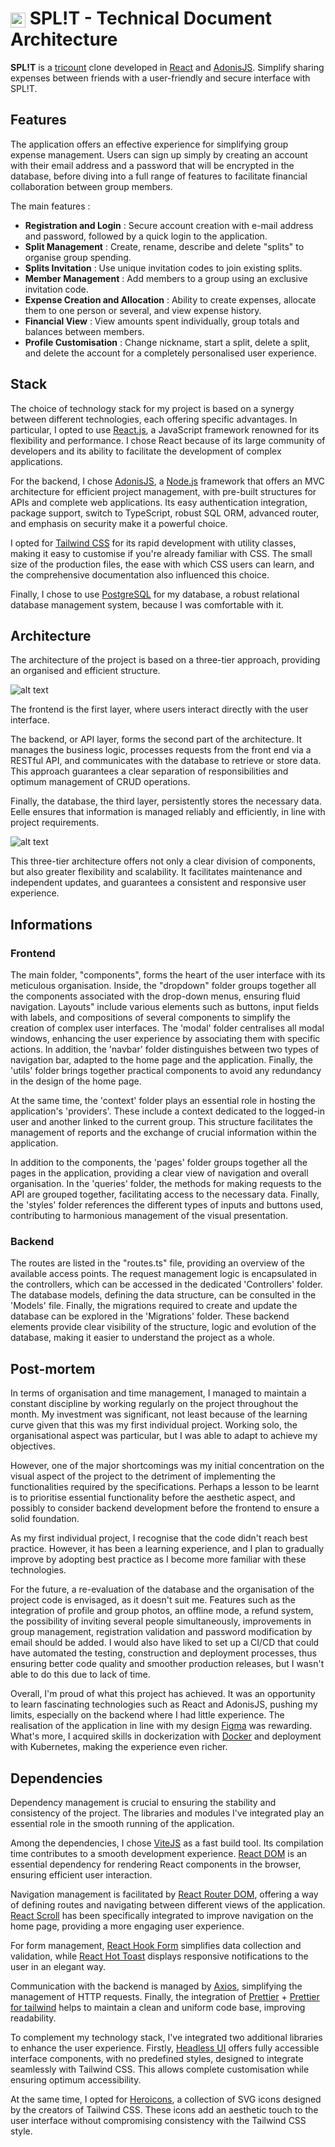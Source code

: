 <h1>
<img align="center" src="https://split.backtothe.cloud/assets/white_logo-65UcD7d6.svg" height="24px"/>
SPL!T - Technical Document Architecture
</h1>

**SPL!T** is a [tricount](https://www.tricount.com/) clone developed in [React](https://react.dev/) and [AdonisJS](https://adonisjs.com/). Simplify sharing expenses between friends with a user-friendly and secure interface with SPL!T.

## Features

The application offers an effective experience for simplifying group expense management. Users can sign up simply by creating an account with their email address and a password that will be encrypted in the database, before diving into a full range of features to facilitate financial collaboration between group members.

The main features :

- **Registration and Login** : Secure account creation with e-mail address and password, followed by a quick login to the application.
- **Split Management** : Create, rename, describe and delete "splits" to organise group spending.
- **Splits Invitation** : Use unique invitation codes to join existing splits.
- **Member Management** : Add members to a group using an exclusive invitation code.
- **Expense Creation and Allocation** : Ability to create expenses, allocate them to one person or several, and view expense history.
- **Financial View** : View amounts spent individually, group totals and balances between members.
- **Profile Customisation** : Change nickname, start a split, delete a split, and delete the account for a completely personalised user experience.

## Stack

The choice of technology stack for my project is based on a synergy between different technologies, each offering specific advantages. In particular, I opted to use [React.js](https://react.dev/), a JavaScript framework renowned for its flexibility and performance. I chose React because of its large community of developers and its ability to facilitate the development of complex applications.

For the backend, I chose [AdonisJS](https://adonisjs.com/), a [Node.js](https://nodejs.org/) framework that offers an MVC architecture for efficient project management, with pre-built structures for APIs and complete web applications. Its easy authentication integration, package support, switch to TypeScript, robust SQL ORM, advanced router, and emphasis on security make it a powerful choice.

I opted for [Tailwind CSS](https://tailwindcss.com/) for its rapid development with utility classes, making it easy to customise if you're already familiar with CSS. The small size of the production files, the ease with which CSS users can learn, and the comprehensive documentation also influenced this choice.

Finally, I chose to use [PostgreSQL](https://www.postgresql.org/) for my database, a robust relational database management system, because I was comfortable with it.

## Architecture

The architecture of the project is based on a three-tier approach, providing an organised and efficient structure. 

![alt text](assets/diagram.png)

The frontend is the first layer, where users interact directly with the user interface.

The backend, or API layer, forms the second part of the architecture. It manages the business logic, processes requests from the front end via a RESTful API, and communicates with the database to retrieve or store data. This approach guarantees a clear separation of responsibilities and optimum management of CRUD operations.

Finally, the database, the third layer, persistently stores the necessary data. Eelle ensures that information is managed reliably and efficiently, in line with project requirements.

![alt text](assets/database.png)

This three-tier architecture offers not only a clear division of components, but also greater flexibility and scalability. It facilitates maintenance and independent updates, and guarantees a consistent and responsive user experience.

## Informations

### Frontend

The main folder, "components", forms the heart of the user interface with its meticulous organisation. Inside, the "dropdown" folder groups together all the components associated with the drop-down menus, ensuring fluid navigation. Layouts" include various elements such as buttons, input fields with labels, and compositions of several components to simplify the creation of complex user interfaces. The 'modal' folder centralises all modal windows, enhancing the user experience by associating them with specific actions. In addition, the 'navbar' folder distinguishes between two types of navigation bar, adapted to the home page and the application. Finally, the 'utils' folder brings together practical components to avoid any redundancy in the design of the home page.

At the same time, the 'context' folder plays an essential role in hosting the application's 'providers'. These include a context dedicated to the logged-in user and another linked to the current group. This structure facilitates the management of reports and the exchange of crucial information within the application.

In addition to the components, the 'pages' folder groups together all the pages in the application, providing a clear view of navigation and overall organisation. In the 'queries' folder, the methods for making requests to the API are grouped together, facilitating access to the necessary data. Finally, the 'styles' folder references the different types of inputs and buttons used, contributing to harmonious management of the visual presentation.

### Backend

The routes are listed in the "routes.ts" file, providing an overview of the available access points. The request management logic is encapsulated in the controllers, which can be accessed in the dedicated 'Controllers' folder. The database models, defining the data structure, can be consulted in the 'Models' file. Finally, the migrations required to create and update the database can be explored in the 'Migrations' folder. These backend elements provide clear visibility of the structure, logic and evolution of the database, making it easier to understand the project as a whole.

## Post-mortem

In terms of organisation and time management, I managed to maintain a constant discipline by working regularly on the project throughout the month. My investment was significant, not least because of the learning curve given that this was my first individual project. Working solo, the organisational aspect was particular, but I was able to adapt to achieve my objectives.

However, one of the major shortcomings was my initial concentration on the visual aspect of the project to the detriment of implementing the functionalities required by the specifications. Perhaps a lesson to be learnt is to prioritise essential functionality before the aesthetic aspect, and possibly to consider backend development before the frontend to ensure a solid foundation.

As my first individual project, I recognise that the code didn't reach best practice. However, it has been a learning experience, and I plan to gradually improve by adopting best practice as I become more familiar with these technologies.

For the future, a re-evaluation of the database and the organisation of the project code is envisaged, as it doesn't suit me. Features such as the integration of profile and group photos, an offline mode, a refund system, the possibility of inviting several people simultaneously, improvements in group management, registration validation and password modification by email should be added. I would also have liked to set up a CI/CD that could have automated the testing, construction and deployment processes, thus ensuring better code quality and smoother production releases, but I wasn't able to do this due to lack of time.

Overall, I'm proud of what this project has achieved. It was an opportunity to learn fascinating technologies such as React and AdonisJS, pushing my limits, especially on the backend where I had little experience. The realisation of the application in line with my design [Figma](https://www.figma.com/file/Dp3djA8k3asWTRKsgEdln1/SPL!T?type=design&node-id=0%3A1&mode=design&t=NKRwCvGsvzrizcpb-1) was rewarding. What's more, I acquired skills in dockerization with [Docker](https://hub.docker.com/u/rapidement) and deployment with Kubernetes, making the experience even richer.

## Dependencies

Dependency management is crucial to ensuring the stability and consistency of the project. The libraries and modules I've integrated play an essential role in the smooth running of the application.

Among the dependencies, I chose [ViteJS](https://vitejs.dev/) as a fast build tool. Its compilation time contributes to a smooth development experience. [React DOM](https://www.npmjs.com/package/react-dom) is an essential dependency for rendering React components in the browser, ensuring efficient user interaction.

Navigation management is facilitated by [React Router DOM](https://www.npmjs.com/package/react-router-dom), offering a way of defining routes and navigating between different views of the application. [React Scroll](https://www.npmjs.com/package/react-scroll) has been specifically integrated to improve navigation on the home page, providing a more engaging user experience.

For form management, [React Hook Form](https://react-hook-form.com/) simplifies data collection and validation, while [React Hot Toast](https://react-hot-toast.com/) displays responsive notifications to the user in an elegant way.

Communication with the backend is managed by [Axios](https://axios-http.com/docs/intro), simplifying the management of HTTP requests. Finally, the integration of [Prettier](https://prettier.io/) + [Prettier for tailwind](https://github.com/tailwindlabs/prettier-plugin-tailwindcss) helps to maintain a clean and uniform code base, improving readability.

To complement my technology stack, I've integrated two additional libraries to enhance the user experience. Firstly, [Headless UI](https://headlessui.com/) offers fully accessible interface components, with no predefined styles, designed to integrate seamlessly with Tailwind CSS. This allows complete customisation while ensuring optimum accessibility.

At the same time, I opted for [Heroicons](https://heroicons.com/), a collection of SVG icons designed by the creators of Tailwind CSS. These icons add an aesthetic touch to the user interface without compromising consistency with the Tailwind CSS style.